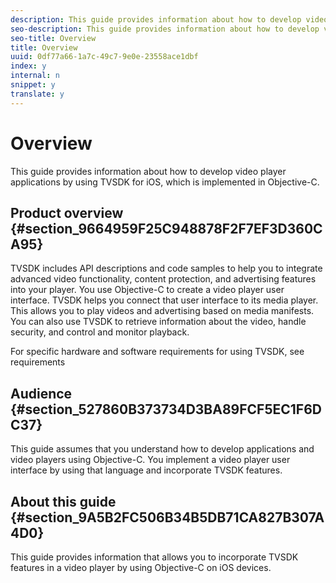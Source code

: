 ```yaml
---
description: This guide provides information about how to develop video player applications by using TVSDK for iOS, which is implemented in Objective-C.
seo-description: This guide provides information about how to develop video player applications by using TVSDK for iOS, which is implemented in Objective-C.
seo-title: Overview
title: Overview
uuid: 0df77a66-1a7c-49c7-9e0e-23558ace1dbf
index: y
internal: n
snippet: y
translate: y
---
```


# Overview

This guide provides information about how to develop video player applications by using TVSDK for iOS, which is implemented in Objective-C.


## Product overview {#section_9664959F25C948878F2F7EF3D360CA95}

TVSDK includes API descriptions and code samples to help you to integrate advanced video functionality, content protection, and advertising features into your player. You use Objective-C to create a video player user interface. TVSDK helps you connect that user interface to its media player. This allows you to play videos and advertising based on media manifests. You can also use TVSDK to retrieve information about the video, handle security, and control and monitor playback. 

For specific hardware and software requirements for using TVSDK, see  requirements 

## Audience {#section_527860B373734D3BA89FCF5EC1F6DC37}

This guide assumes that you understand how to develop applications and video players using Objective-C. You implement a video player user interface by using that language and incorporate TVSDK features. 

## About this guide {#section_9A5B2FC506B34B5DB71CA827B307A4D0}

This guide provides information that allows you to incorporate TVSDK features in a video player by using Objective-C on iOS devices.
